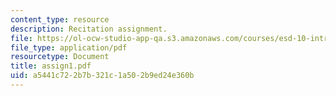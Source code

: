 ```yaml
---
content_type: resource
description: Recitation assignment.
file: https://ol-ocw-studio-app-qa.s3.amazonaws.com/courses/esd-10-introduction-to-technology-and-policy-fall-2006/a5441c722b7b321c1a502b9ed24e360b_assign1.pdf
file_type: application/pdf
resourcetype: Document
title: assign1.pdf
uid: a5441c72-2b7b-321c-1a50-2b9ed24e360b
---
```

